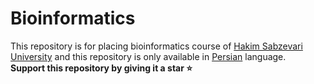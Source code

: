 # Bioinformatics

This repository is for placing bioinformatics course of <a href='https://www.hsu.ac.ir/'>Hakim Sabzevari University</a> and this repository is only available in
<a href='https://en.wikipedia.org/wiki/Persian_language'>Persian</a>
language.
<br>
**Support this repository by giving it a star ⭐**